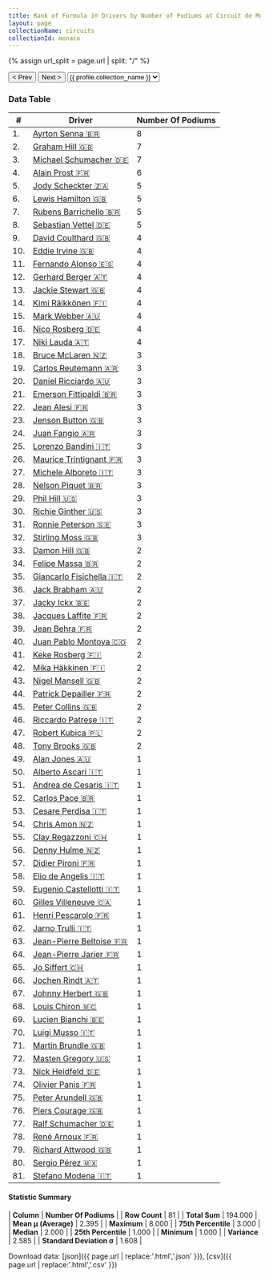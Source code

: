 ```yaml
---
title: Rank of Formula 1® Drivers by Number of Podiums at Circuit de Monaco
layout: page
collectionName: circuits
collectionId: monaco
---
```


{% assign url_split = page.url | split: "/" %}
<div id="collection-navigation">
<button onclick="selector.options[selector.selectedIndex-1].value && (window.location = selector.options[selector.selectedIndex-1].value);">&lt; Prev</button>
<button onclick="selector.options[selector.selectedIndex+1].value && (window.location = selector.options[selector.selectedIndex+1].value);">Next &gt;</button>
<select id="selector" onchange="this.options[this.selectedIndex].value && (window.location = this.options[this.selectedIndex].value);">
  {% for collectionId in site.data[page.collectionName].refs %}
    {% if collectionId == page.collectionId %}
      {% assign selected = "selected" %}
    {% else %}
      {% assign selected = "" %}
    {% endif %}
    {% assign profile = site.data[page.collectionName][collectionId].profile %}
    <option value="/f1/{{ page.collectionName }}/{{ collectionId }}/{{ url_split[4] }}" {{ selected }}>{{ profile.collection_name }}</option>
  {% endfor %}
</select>
</div>

<canvas id="chart" width="400" height="180"></canvas>
<script>
var data = {
  "labels" : [
    "Ayrton Senna",
    "Graham Hill",
    "Michael Schumacher",
    "Alain Prost",
    "Jody Scheckter",
    "Lewis Hamilton",
    "Rubens Barrichello",
    "Sebastian Vettel",
    "David Coulthard",
    "Eddie Irvine",
    "Fernando Alonso",
    "Gerhard Berger",
    "Jackie Stewart",
    "Kimi Räikkönen",
    "Mark Webber",
    "Nico Rosberg",
    "Niki Lauda",
    "Bruce McLaren",
    "Carlos Reutemann",
    "Daniel Ricciardo",
    "Emerson Fittipaldi",
    "Jean Alesi",
    "Jenson Button",
    "Juan Fangio",
    "Lorenzo Bandini",
    "Maurice Trintignant",
    "Michele Alboreto",
    "Nelson Piquet",
    "Phil Hill",
    "Richie Ginther",
    "Ronnie Peterson",
    "Stirling Moss",
    "Damon Hill",
    "Felipe Massa",
    "Giancarlo Fisichella",
    "Jack Brabham",
    "Jacky Ickx",
    "Jacques Laffite",
    "Jean Behra",
    "Juan Pablo Montoya",
    "Keke Rosberg",
    "Mika Häkkinen",
    "Nigel Mansell",
    "Patrick Depailler",
    "Peter Collins",
    "Riccardo Patrese",
    "Robert Kubica",
    "Tony Brooks",
    "Alan Jones",
    "Alberto Ascari",
    "Andrea de Cesaris",
    "Carlos Pace",
    "Cesare Perdisa",
    "Chris Amon",
    "Clay Regazzoni",
    "Denny Hulme",
    "Didier Pironi",
    "Elio de Angelis",
    "Eugenio Castellotti",
    "Gilles Villeneuve",
    "Henri Pescarolo",
    "Jarno Trulli",
    "Jean-Pierre Beltoise",
    "Jean-Pierre Jarier",
    "Jo Siffert",
    "Jochen Rindt",
    "Johnny Herbert",
    "Louis Chiron",
    "Lucien Bianchi",
    "Luigi Musso",
    "Martin Brundle",
    "Masten Gregory",
    "Nick Heidfeld",
    "Olivier Panis",
    "Peter Arundell",
    "Piers Courage",
    "Ralf Schumacher",
    "René Arnoux",
    "Richard Attwood",
    "Sergio Pérez",
    "Stefano Modena"
  ],
  "datasets" : [
    {
      "label" : "Number Of Podiums",
      "data" : [
        8,
        7,
        7,
        6,
        5,
        5,
        5,
        5,
        4,
        4,
        4,
        4,
        4,
        4,
        4,
        4,
        4,
        3,
        3,
        3,
        3,
        3,
        3,
        3,
        3,
        3,
        3,
        3,
        3,
        3,
        3,
        3,
        2,
        2,
        2,
        2,
        2,
        2,
        2,
        2,
        2,
        2,
        2,
        2,
        2,
        2,
        2,
        2,
        1,
        1,
        1,
        1,
        1,
        1,
        1,
        1,
        1,
        1,
        1,
        1,
        1,
        1,
        1,
        1,
        1,
        1,
        1,
        1,
        1,
        1,
        1,
        1,
        1,
        1,
        1,
        1,
        1,
        1,
        1,
        1,
        1
      ],
      "borderColor" : [
        "#1D181E",
        "#1D181E",
        "#1D181E",
        "#1D181E",
        "#1D181E",
        "#1D181E",
        "#1D181E",
        "#1D181E",
        "#1D181E",
        "#1D181E",
        "#1D181E",
        "#1D181E",
        "#1D181E",
        "#1D181E",
        "#1D181E",
        "#1D181E",
        "#1D181E",
        "#1D181E",
        "#1D181E",
        "#1D181E",
        "#1D181E",
        "#1D181E",
        "#1D181E",
        "#1D181E",
        "#1D181E",
        "#1D181E",
        "#1D181E",
        "#1D181E",
        "#1D181E",
        "#1D181E",
        "#1D181E",
        "#1D181E",
        "#1D181E",
        "#1D181E",
        "#1D181E",
        "#1D181E",
        "#1D181E",
        "#1D181E",
        "#1D181E",
        "#1D181E",
        "#1D181E",
        "#1D181E",
        "#1D181E",
        "#1D181E",
        "#1D181E",
        "#1D181E",
        "#1D181E",
        "#1D181E",
        "#1D181E",
        "#1D181E",
        "#1D181E",
        "#1D181E",
        "#1D181E",
        "#1D181E",
        "#1D181E",
        "#1D181E",
        "#1D181E",
        "#1D181E",
        "#1D181E",
        "#1D181E",
        "#1D181E",
        "#1D181E",
        "#1D181E",
        "#1D181E",
        "#1D181E",
        "#1D181E",
        "#1D181E",
        "#1D181E",
        "#1D181E",
        "#1D181E",
        "#1D181E",
        "#1D181E",
        "#1D181E",
        "#1D181E",
        "#1D181E",
        "#1D181E",
        "#1D181E",
        "#1D181E",
        "#1D181E",
        "#1D181E",
        "#1D181E"
      ],
      "borderWidth" : 1,
      "backgroundColor" : [
        "#9C8E8D",
        "#9C8E8D",
        "#9C8E8D",
        "#9C8E8D",
        "#9C8E8D",
        "#9C8E8D",
        "#9C8E8D",
        "#9C8E8D",
        "#9C8E8D",
        "#9C8E8D",
        "#9C8E8D",
        "#9C8E8D",
        "#9C8E8D",
        "#9C8E8D",
        "#9C8E8D",
        "#9C8E8D",
        "#9C8E8D",
        "#9C8E8D",
        "#9C8E8D",
        "#9C8E8D",
        "#9C8E8D",
        "#9C8E8D",
        "#9C8E8D",
        "#9C8E8D",
        "#9C8E8D",
        "#9C8E8D",
        "#9C8E8D",
        "#9C8E8D",
        "#9C8E8D",
        "#9C8E8D",
        "#9C8E8D",
        "#9C8E8D",
        "#9C8E8D",
        "#9C8E8D",
        "#9C8E8D",
        "#9C8E8D",
        "#9C8E8D",
        "#9C8E8D",
        "#9C8E8D",
        "#9C8E8D",
        "#9C8E8D",
        "#9C8E8D",
        "#9C8E8D",
        "#9C8E8D",
        "#9C8E8D",
        "#9C8E8D",
        "#9C8E8D",
        "#9C8E8D",
        "#9C8E8D",
        "#9C8E8D",
        "#9C8E8D",
        "#9C8E8D",
        "#9C8E8D",
        "#9C8E8D",
        "#9C8E8D",
        "#9C8E8D",
        "#9C8E8D",
        "#9C8E8D",
        "#9C8E8D",
        "#9C8E8D",
        "#9C8E8D",
        "#9C8E8D",
        "#9C8E8D",
        "#9C8E8D",
        "#9C8E8D",
        "#9C8E8D",
        "#9C8E8D",
        "#9C8E8D",
        "#9C8E8D",
        "#9C8E8D",
        "#9C8E8D",
        "#9C8E8D",
        "#9C8E8D",
        "#9C8E8D",
        "#9C8E8D",
        "#9C8E8D",
        "#9C8E8D",
        "#9C8E8D",
        "#9C8E8D",
        "#9C8E8D",
        "#9C8E8D"
      ]
    }
  ]
};
var options = {
  legend: {
    display: false
  },
  scales: {
    xAxes: [{
      ticks: {
        beginAtZero: true,
        maxRotation: 180,
        display: window.innerWidth > 800
      }
    }],
    yAxes: [{
      ticks: {
        beginAtZero: true
      }
    }]
  },
  onResize: function(chart, size) {
    chart.options.scales.xAxes[0].ticks.display = size.width > 800;
  }
};
var chart = new Chart("chart", {
    data: data,
    type: 'bar',
    options: options
});
</script>



### Data Table

| # | Driver | Number Of Podiums |
|--|--|--|
| 1. | [Ayrton Senna 🇧🇷](/f1/drivers/senna) | 8 |
| 2. | [Graham Hill 🇬🇧](/f1/drivers/hill) | 7 |
| 3. | [Michael Schumacher 🇩🇪](/f1/drivers/michael_schumacher) | 7 |
| 4. | [Alain Prost 🇫🇷](/f1/drivers/prost) | 6 |
| 5. | [Jody Scheckter 🇿🇦](/f1/drivers/scheckter) | 5 |
| 6. | [Lewis Hamilton 🇬🇧](/f1/drivers/hamilton) | 5 |
| 7. | [Rubens Barrichello 🇧🇷](/f1/drivers/barrichello) | 5 |
| 8. | [Sebastian Vettel 🇩🇪](/f1/drivers/vettel) | 5 |
| 9. | [David Coulthard 🇬🇧](/f1/drivers/coulthard) | 4 |
| 10. | [Eddie Irvine 🇬🇧](/f1/drivers/irvine) | 4 |
| 11. | [Fernando Alonso 🇪🇸](/f1/drivers/alonso) | 4 |
| 12. | [Gerhard Berger 🇦🇹](/f1/drivers/berger) | 4 |
| 13. | [Jackie Stewart 🇬🇧](/f1/drivers/stewart) | 4 |
| 14. | [Kimi Räikkönen 🇫🇮](/f1/drivers/raikkonen) | 4 |
| 15. | [Mark Webber 🇦🇺](/f1/drivers/webber) | 4 |
| 16. | [Nico Rosberg 🇩🇪](/f1/drivers/rosberg) | 4 |
| 17. | [Niki Lauda 🇦🇹](/f1/drivers/lauda) | 4 |
| 18. | [Bruce McLaren 🇳🇿](/f1/drivers/mclaren) | 3 |
| 19. | [Carlos Reutemann 🇦🇷](/f1/drivers/reutemann) | 3 |
| 20. | [Daniel Ricciardo 🇦🇺](/f1/drivers/ricciardo) | 3 |
| 21. | [Emerson Fittipaldi 🇧🇷](/f1/drivers/emerson_fittipaldi) | 3 |
| 22. | [Jean Alesi 🇫🇷](/f1/drivers/alesi) | 3 |
| 23. | [Jenson Button 🇬🇧](/f1/drivers/button) | 3 |
| 24. | [Juan Fangio 🇦🇷](/f1/drivers/fangio) | 3 |
| 25. | [Lorenzo Bandini 🇮🇹](/f1/drivers/bandini) | 3 |
| 26. | [Maurice Trintignant 🇫🇷](/f1/drivers/trintignant) | 3 |
| 27. | [Michele Alboreto 🇮🇹](/f1/drivers/alboreto) | 3 |
| 28. | [Nelson Piquet 🇧🇷](/f1/drivers/piquet) | 3 |
| 29. | [Phil Hill 🇺🇸](/f1/drivers/phil_hill) | 3 |
| 30. | [Richie Ginther 🇺🇸](/f1/drivers/ginther) | 3 |
| 31. | [Ronnie Peterson 🇸🇪](/f1/drivers/peterson) | 3 |
| 32. | [Stirling Moss 🇬🇧](/f1/drivers/moss) | 3 |
| 33. | [Damon Hill 🇬🇧](/f1/drivers/damon_hill) | 2 |
| 34. | [Felipe Massa 🇧🇷](/f1/drivers/massa) | 2 |
| 35. | [Giancarlo Fisichella 🇮🇹](/f1/drivers/fisichella) | 2 |
| 36. | [Jack Brabham 🇦🇺](/f1/drivers/jack_brabham) | 2 |
| 37. | [Jacky Ickx 🇧🇪](/f1/drivers/ickx) | 2 |
| 38. | [Jacques Laffite 🇫🇷](/f1/drivers/laffite) | 2 |
| 39. | [Jean Behra 🇫🇷](/f1/drivers/behra) | 2 |
| 40. | [Juan Pablo Montoya 🇨🇴](/f1/drivers/montoya) | 2 |
| 41. | [Keke Rosberg 🇫🇮](/f1/drivers/keke_rosberg) | 2 |
| 42. | [Mika Häkkinen 🇫🇮](/f1/drivers/hakkinen) | 2 |
| 43. | [Nigel Mansell 🇬🇧](/f1/drivers/mansell) | 2 |
| 44. | [Patrick Depailler 🇫🇷](/f1/drivers/depailler) | 2 |
| 45. | [Peter Collins 🇬🇧](/f1/drivers/collins) | 2 |
| 46. | [Riccardo Patrese 🇮🇹](/f1/drivers/patrese) | 2 |
| 47. | [Robert Kubica 🇵🇱](/f1/drivers/kubica) | 2 |
| 48. | [Tony Brooks 🇬🇧](/f1/drivers/brooks) | 2 |
| 49. | [Alan Jones 🇦🇺](/f1/drivers/jones) | 1 |
| 50. | [Alberto Ascari 🇮🇹](/f1/drivers/ascari) | 1 |
| 51. | [Andrea de Cesaris 🇮🇹](/f1/drivers/cesaris) | 1 |
| 52. | [Carlos Pace 🇧🇷](/f1/drivers/pace) | 1 |
| 53. | [Cesare Perdisa 🇮🇹](/f1/drivers/perdisa) | 1 |
| 54. | [Chris Amon 🇳🇿](/f1/drivers/amon) | 1 |
| 55. | [Clay Regazzoni 🇨🇭](/f1/drivers/regazzoni) | 1 |
| 56. | [Denny Hulme 🇳🇿](/f1/drivers/hulme) | 1 |
| 57. | [Didier Pironi 🇫🇷](/f1/drivers/pironi) | 1 |
| 58. | [Elio de Angelis 🇮🇹](/f1/drivers/angelis) | 1 |
| 59. | [Eugenio Castellotti 🇮🇹](/f1/drivers/castellotti) | 1 |
| 60. | [Gilles Villeneuve 🇨🇦](/f1/drivers/gilles_villeneuve) | 1 |
| 61. | [Henri Pescarolo 🇫🇷](/f1/drivers/pescarolo) | 1 |
| 62. | [Jarno Trulli 🇮🇹](/f1/drivers/trulli) | 1 |
| 63. | [Jean-Pierre Beltoise 🇫🇷](/f1/drivers/beltoise) | 1 |
| 64. | [Jean-Pierre Jarier 🇫🇷](/f1/drivers/jarier) | 1 |
| 65. | [Jo Siffert 🇨🇭](/f1/drivers/siffert) | 1 |
| 66. | [Jochen Rindt 🇦🇹](/f1/drivers/rindt) | 1 |
| 67. | [Johnny Herbert 🇬🇧](/f1/drivers/herbert) | 1 |
| 68. | [Louis Chiron 🇲🇨](/f1/drivers/chiron) | 1 |
| 69. | [Lucien Bianchi 🇧🇪](/f1/drivers/bianchi) | 1 |
| 70. | [Luigi Musso 🇮🇹](/f1/drivers/musso) | 1 |
| 71. | [Martin Brundle 🇬🇧](/f1/drivers/brundle) | 1 |
| 72. | [Masten Gregory 🇺🇸](/f1/drivers/gregory) | 1 |
| 73. | [Nick Heidfeld 🇩🇪](/f1/drivers/heidfeld) | 1 |
| 74. | [Olivier Panis 🇫🇷](/f1/drivers/panis) | 1 |
| 75. | [Peter Arundell 🇬🇧](/f1/drivers/arundell) | 1 |
| 76. | [Piers Courage 🇬🇧](/f1/drivers/courage) | 1 |
| 77. | [Ralf Schumacher 🇩🇪](/f1/drivers/ralf_schumacher) | 1 |
| 78. | [René Arnoux 🇫🇷](/f1/drivers/arnoux) | 1 |
| 79. | [Richard Attwood 🇬🇧](/f1/drivers/attwood) | 1 |
| 80. | [Sergio Pérez 🇲🇽](/f1/drivers/perez) | 1 |
| 81. | [Stefano Modena 🇮🇹](/f1/drivers/modena) | 1 |

#### Statistic Summary

| **Column** | **Number Of Podiums** |
| **Row Count** | 81 |
| **Total Sum** | 194.000 |
| **Mean μ (Average)** | 2.395 |
| **Maximum** | 8.000 |
| **75th Percentile** | 3.000 |
| **Median** | 2.000 |
| **25th Percentile** | 1.000 |
| **Minimum** | 1.000 |
| **Variance** | 2.585 |
| **Standard Deviation σ** | 1.608 |

Download data: [json]({{ page.url | replace:'.html','.json' }}), [csv]({{ page.url | replace:'.html','.csv' }})
